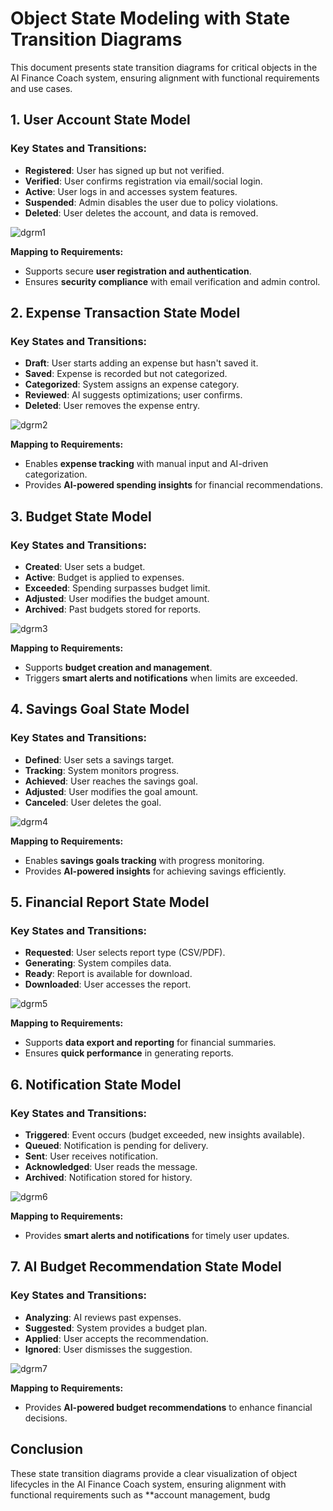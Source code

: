 # Object State Modeling with State Transition Diagrams

This document presents state transition diagrams for critical objects in the AI Finance Coach system, ensuring alignment with functional requirements and use cases.

## 1. User Account State Model

### Key States and Transitions:
- **Registered**: User has signed up but not verified.
- **Verified**: User confirms registration via email/social login.
- **Active**: User logs in and accesses system features.
- **Suspended**: Admin disables the user due to policy violations.
- **Deleted**: User deletes the account, and data is removed.

![dgrm1](https://github.com/user-attachments/assets/6960d851-96c1-410c-ac30-0be2002f9379)

**Mapping to Requirements:**
- Supports secure **user registration and authentication**.
- Ensures **security compliance** with email verification and admin control.

## 2. Expense Transaction State Model

### Key States and Transitions:
- **Draft**: User starts adding an expense but hasn't saved it.
- **Saved**: Expense is recorded but not categorized.
- **Categorized**: System assigns an expense category.
- **Reviewed**: AI suggests optimizations; user confirms.
- **Deleted**: User removes the expense entry.

![dgrm2](https://github.com/user-attachments/assets/23391c08-8064-42fc-9209-d65ec31e73d9)


**Mapping to Requirements:**
- Enables **expense tracking** with manual input and AI-driven categorization.
- Provides **AI-powered spending insights** for financial recommendations.

## 3. Budget State Model

### Key States and Transitions:
- **Created**: User sets a budget.
- **Active**: Budget is applied to expenses.
- **Exceeded**: Spending surpasses budget limit.
- **Adjusted**: User modifies the budget amount.
- **Archived**: Past budgets stored for reports.


![dgrm3](https://github.com/user-attachments/assets/94e002a2-2ed5-46b4-befd-d5e394603221)

**Mapping to Requirements:**
- Supports **budget creation and management**.
- Triggers **smart alerts and notifications** when limits are exceeded.

## 4. Savings Goal State Model

### Key States and Transitions:
- **Defined**: User sets a savings target.
- **Tracking**: System monitors progress.
- **Achieved**: User reaches the savings goal.
- **Adjusted**: User modifies the goal amount.
- **Canceled**: User deletes the goal.

![dgrm4](https://github.com/user-attachments/assets/d1980791-2afc-4e1f-9133-c14275465261)


**Mapping to Requirements:**
- Enables **savings goals tracking** with progress monitoring.
- Provides **AI-powered insights** for achieving savings efficiently.

## 5. Financial Report State Model

### Key States and Transitions:
- **Requested**: User selects report type (CSV/PDF).
- **Generating**: System compiles data.
- **Ready**: Report is available for download.
- **Downloaded**: User accesses the report.

![dgrm5](https://github.com/user-attachments/assets/3b8d55a8-61d6-4d48-9c95-8bdf79714dd0)


**Mapping to Requirements:**
- Supports **data export and reporting** for financial summaries.
- Ensures **quick performance** in generating reports.

## 6. Notification State Model

### Key States and Transitions:
- **Triggered**: Event occurs (budget exceeded, new insights available).
- **Queued**: Notification is pending for delivery.
- **Sent**: User receives notification.
- **Acknowledged**: User reads the message.
- **Archived**: Notification stored for history.

![dgrm6](https://github.com/user-attachments/assets/c02a62b6-3429-432b-8f74-ce17fb3144bc)


**Mapping to Requirements:**
- Provides **smart alerts and notifications** for timely user updates.

## 7. AI Budget Recommendation State Model

### Key States and Transitions:
- **Analyzing**: AI reviews past expenses.
- **Suggested**: System provides a budget plan.
- **Applied**: User accepts the recommendation.
- **Ignored**: User dismisses the suggestion.

![dgrm7](https://github.com/user-attachments/assets/5658f30a-45e6-4b01-bb82-e76d6ed629d5)

**Mapping to Requirements:**
- Provides **AI-powered budget recommendations** to enhance financial decisions.

## Conclusion
These state transition diagrams provide a clear visualization of object lifecycles in the AI Finance Coach system, ensuring alignment with functional requirements such as **account management, budg
